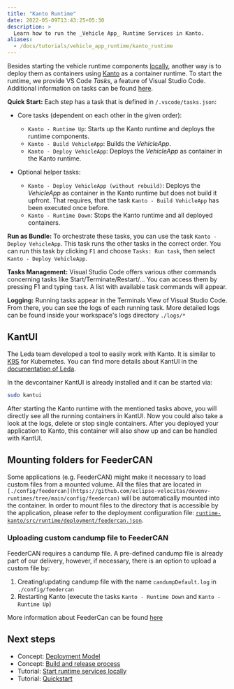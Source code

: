 ```yaml
---
title: "Kanto Runtime"
date: 2022-05-09T13:43:25+05:30
description: >
  Learn how to run the _Vehicle App_ Runtime Services in Kanto.
aliases:
  - /docs/tutorials/vehicle_app_runtime/kanto_runtime
---
```


Besides starting the vehicle runtime components [locally](/docs/tutorials/vehicle_app_runtime/local_runtime), another way is to deploy them as containers using [Kanto](https://eclipse.dev/kanto/) as a container runtime. To start the runtime, we provide VS Code _Tasks_, a feature of Visual Studio Code. Additional information on tasks can be found [here](https://code.visualstudio.com/docs/editor/tasks).

**Quick Start:** Each step has a task that is defined in `/.vscode/tasks.json`:

* Core tasks (dependent on each other in the given order):
  * ```Kanto - Runtime Up```: Starts up the Kanto runtime and deploys the runtime components.
  * ```Kanto - Build VehicleApp```: Builds the _VehicleApp_.
  * ```Kanto - Deploy VehicleApp```: Deploys the _VehicleApp_ as container in the Kanto runtime.

* Optional helper tasks:
  * ```Kanto - Deploy VehicleApp (without rebuild)```: Deploys the _VehicleApp_ as container in the Kanto runtime but does not build it upfront. That requires, that the task ```Kanto - Build VehicleApp``` has been executed once before.
  * ```Kanto - Runtime Down```: Stops the Kanto runtime and all deployed containers.

**Run as Bundle:** To orchestrate these tasks, you can use the task `Kanto - Deploy VehicleApp`. This task runs the other tasks in the correct order. You can run this task by clicking `F1` and choose `Tasks: Run task`, then select `Kanto - Deploy VehicleApp`.

**Tasks Management:** Visual Studio Code offers various other commands concerning tasks like Start/Terminate/Restart/... You can access them by pressing F1 and typing `task`. A list with available task commands will appear.

**Logging:** Running tasks appear in the Terminals View of Visual Studio Code. From there, you can see the logs of each running task. More detailed logs can be found inside your workspace's logs directory `./logs/*`

## KantUI

The Leda team developed a tool to easily work with Kanto. It is similar to [K9S](https://k9scli.io/) for Kubernetes. You can find more details about KantUI in the [documentation of Leda](https://eclipse-leda.github.io/leda/docs/general-usage/utilities/kantui/).

In the devcontainer KantUI is already installed and it can be started via:

```bash
sudo kantui
```

After starting the Kanto runtime with the mentioned tasks above, you will directly see all the running containers in KantUI. Now you could also take a look at the logs, delete or stop single containers. After you deployed your application to Kanto, this container will also show up and can be handled with KantUI.

## Mounting folders for FeederCAN

Some applications (e.g. FeederCAN) might make it necessary to load custom files from a mounted volume.
All the files that are located in `[./config/feedercan](https://github.com/eclipse-velocitas/devenv-runtimes/tree/main/config/feedercan)` will be automatically mounted into the container. In order to mount files to the directory that is accessible by the application, please refer to the deployment configuration file: [`runtime-kanto/src/runtime/deployment/feedercan.json`](https://github.com/eclipse-velocitas/devenv-runtimes/blob/main/runtime-kanto/src/runtime/deployment/feedercan.json).

### Uploading custom candump file to FeederCAN

FeederCAN requires a candump file. A pre-defined candump file is already part of our delivery, however, if necessary, there is an option to upload a custom file by:

1. Creating/updating candump file with the name `candumpDefault.log` in `./config/feedercan`
1. Restarting Kanto (execute the tasks ```Kanto - Runtime Down``` and ```Kanto - Runtime Up```)

More information about FeederCan can be found [here](https://github.com/eclipse/kuksa.val.feeders/tree/main/dbc2val)

## Next steps

* Concept: [Deployment Model](/docs/concepts/deployment_model)
* Concept: [Build and release process](/docs/concepts/deployment_model/vehicle_app_releases)
* Tutorial: [Start runtime services locally](/docs/tutorials/vehicle_app_runtime/local_runtime)
* Tutorial: [Quickstart](/docs/tutorials/quickstart.md)
